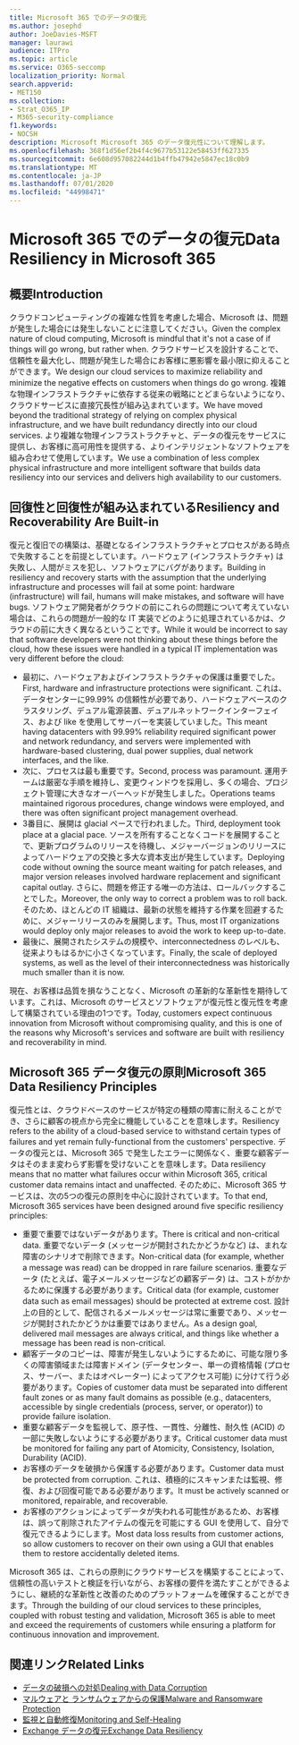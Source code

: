 ```yaml
---
title: Microsoft 365 でのデータの復元
ms.author: josephd
author: JoeDavies-MSFT
manager: laurawi
audience: ITPro
ms.topic: article
ms.service: O365-seccomp
localization_priority: Normal
search.appverid:
- MET150
ms.collection:
- Strat_O365_IP
- M365-security-compliance
f1.keywords:
- NOCSH
description: Microsoft Microsoft 365 のデータ復元性について理解します。
ms.openlocfilehash: 368f1d56ef2b4f4c9677b53122e58453ff627335
ms.sourcegitcommit: 6e608d957082244d1b4ffb47942e5847ec18c0b9
ms.translationtype: MT
ms.contentlocale: ja-JP
ms.lasthandoff: 07/01/2020
ms.locfileid: "44998471"
---
```

# <a name="data-resiliency-in-microsoft-365"></a><span data-ttu-id="b3800-103">Microsoft 365 でのデータの復元</span><span class="sxs-lookup"><span data-stu-id="b3800-103">Data Resiliency in Microsoft 365</span></span>

## <a name="introduction"></a><span data-ttu-id="b3800-104">概要</span><span class="sxs-lookup"><span data-stu-id="b3800-104">Introduction</span></span>

<span data-ttu-id="b3800-105">クラウドコンピューティングの複雑な性質を考慮した場合、Microsoft は、問題が発生した場合には発生しないことに注意してください。</span><span class="sxs-lookup"><span data-stu-id="b3800-105">Given the complex nature of cloud computing, Microsoft is mindful that it's not a case of if things will go wrong, but rather when.</span></span> <span data-ttu-id="b3800-106">クラウドサービスを設計することで、信頼性を最大化し、問題が発生した場合にお客様に悪影響を最小限に抑えることができます。</span><span class="sxs-lookup"><span data-stu-id="b3800-106">We design our cloud services to maximize reliability and minimize the negative effects on customers when things do go wrong.</span></span> <span data-ttu-id="b3800-107">複雑な物理インフラストラクチャに依存する従来の戦略にとどまらないようになり、クラウドサービスに直接冗長性が組み込まれています。</span><span class="sxs-lookup"><span data-stu-id="b3800-107">We have moved beyond the traditional strategy of relying on complex physical infrastructure, and we have built redundancy directly into our cloud services.</span></span> <span data-ttu-id="b3800-108">より複雑な物理インフラストラクチャと、データの復元をサービスに提供し、お客様に高可用性を提供する、よりインテリジェントなソフトウェアを組み合わせて使用しています。</span><span class="sxs-lookup"><span data-stu-id="b3800-108">We use a combination of less complex physical infrastructure and more intelligent software that builds data resiliency into our services and delivers high availability to our customers.</span></span> 

## <a name="resiliency-and-recoverability-are-built-in"></a><span data-ttu-id="b3800-109">回復性と回復性が組み込まれている</span><span class="sxs-lookup"><span data-stu-id="b3800-109">Resiliency and Recoverability Are Built-in</span></span> 

<span data-ttu-id="b3800-110">復元と復旧での構築は、基礎となるインフラストラクチャとプロセスがある時点で失敗することを前提としています。ハードウェア (インフラストラクチャ) は失敗し、人間がミスを犯し、ソフトウェアにバグがあります。</span><span class="sxs-lookup"><span data-stu-id="b3800-110">Building in resiliency and recovery starts with the assumption that the underlying infrastructure and processes will fail at some point: hardware (infrastructure) will fail, humans will make mistakes, and software will have bugs.</span></span> <span data-ttu-id="b3800-111">ソフトウェア開発者がクラウドの前にこれらの問題について考えていない場合は、これらの問題が一般的な IT 実装でどのように処理されているかは、クラウドの前に大きく異なるということです。</span><span class="sxs-lookup"><span data-stu-id="b3800-111">While it would be incorrect to say that software developers were not thinking about these things before the cloud, how these issues were handled in a typical IT implementation was very different before the cloud:</span></span>

- <span data-ttu-id="b3800-112">最初に、ハードウェアおよびインフラストラクチャの保護は重要でした。</span><span class="sxs-lookup"><span data-stu-id="b3800-112">First, hardware and infrastructure protections were significant.</span></span> <span data-ttu-id="b3800-113">これは、データセンターに99.99% の信頼性が必要であり、ハードウェアベースのクラスタリング、デュアル電源装置、デュアルネットワークインターフェイス、および like を使用してサーバーを実装していました。</span><span class="sxs-lookup"><span data-stu-id="b3800-113">This meant having datacenters with 99.99% reliability required significant power and network redundancy, and servers were implemented with hardware-based clustering, dual power supplies, dual network interfaces, and the like.</span></span> 
- <span data-ttu-id="b3800-114">次に、プロセスは最も重要です。</span><span class="sxs-lookup"><span data-stu-id="b3800-114">Second, process was paramount.</span></span> <span data-ttu-id="b3800-115">運用チームは厳密な手順を維持し、変更ウィンドウを採用し、多くの場合、プロジェクト管理に大きなオーバーヘッドが発生しました。</span><span class="sxs-lookup"><span data-stu-id="b3800-115">Operations teams maintained rigorous procedures, change windows were employed, and there was often significant project management overhead.</span></span> 
- <span data-ttu-id="b3800-116">3番目に、展開は glacial ペースで行われました。</span><span class="sxs-lookup"><span data-stu-id="b3800-116">Third, deployment took place at a glacial pace.</span></span> <span data-ttu-id="b3800-117">ソースを所有することなくコードを展開することで、更新プログラムのリリースを待機し、メジャーバージョンのリリースによってハードウェアの交換と多大な資本支出が発生しています。</span><span class="sxs-lookup"><span data-stu-id="b3800-117">Deploying code without owning the source meant waiting for patch releases, and major version releases involved hardware replacement and significant capital outlay.</span></span> <span data-ttu-id="b3800-118">さらに、問題を修正する唯一の方法は、ロールバックすることでした。</span><span class="sxs-lookup"><span data-stu-id="b3800-118">Moreover, the only way to correct a problem was to roll back.</span></span> <span data-ttu-id="b3800-119">そのため、ほとんどの IT 組織は、最新の状態を維持する作業を回避するために、メジャーリリースのみを展開します。</span><span class="sxs-lookup"><span data-stu-id="b3800-119">Thus, most IT organizations would deploy only major releases to avoid the work to keep up-to-date.</span></span> 
- <span data-ttu-id="b3800-120">最後に、展開されたシステムの規模や、interconnectedness のレベルも、従来よりもはるかに小さくなっています。</span><span class="sxs-lookup"><span data-stu-id="b3800-120">Finally, the scale of deployed systems, as well as the level of their interconnectedness was historically much smaller than it is now.</span></span> 

<span data-ttu-id="b3800-121">現在、お客様は品質を損なうことなく、Microsoft の革新的な革新性を期待しています。これは、Microsoft のサービスとソフトウェアが復元性と復元性を考慮して構築されている理由の1つです。</span><span class="sxs-lookup"><span data-stu-id="b3800-121">Today, customers expect continuous innovation from Microsoft without compromising quality, and this is one of the reasons why Microsoft's services and software are built with resiliency and recoverability in mind.</span></span> 

## <a name="microsoft-365-data-resiliency-principles"></a><span data-ttu-id="b3800-122">Microsoft 365 データ復元の原則</span><span class="sxs-lookup"><span data-stu-id="b3800-122">Microsoft 365 Data Resiliency Principles</span></span>

<span data-ttu-id="b3800-123">復元性とは、クラウドベースのサービスが特定の種類の障害に耐えることができ、さらに顧客の視点から完全に機能していることを意味します。</span><span class="sxs-lookup"><span data-stu-id="b3800-123">Resiliency refers to the ability of a cloud-based service to withstand certain types of failures and yet remain fully-functional from the customers' perspective.</span></span> <span data-ttu-id="b3800-124">データの復元とは、Microsoft 365 で発生したエラーに関係なく、重要な顧客データはそのまま変わらず影響を受けないことを意味します。</span><span class="sxs-lookup"><span data-stu-id="b3800-124">Data resiliency means that no matter what failures occur within Microsoft 365, critical customer data remains intact and unaffected.</span></span> <span data-ttu-id="b3800-125">そのために、Microsoft 365 サービスは、次の5つの復元の原則を中心に設計されています。</span><span class="sxs-lookup"><span data-stu-id="b3800-125">To that end, Microsoft 365 services have been designed around five specific resiliency principles:</span></span>

- <span data-ttu-id="b3800-126">重要で重要ではないデータがあります。</span><span class="sxs-lookup"><span data-stu-id="b3800-126">There is critical and non-critical data.</span></span> <span data-ttu-id="b3800-127">重要でないデータ (メッセージが開封されたかどうかなど) は、まれな障害のシナリオで削除できます。</span><span class="sxs-lookup"><span data-stu-id="b3800-127">Non-critical data (for example, whether a message was read) can be dropped in rare failure scenarios.</span></span> <span data-ttu-id="b3800-128">重要なデータ (たとえば、電子メールメッセージなどの顧客データ) は、コストがかかるために保護する必要があります。</span><span class="sxs-lookup"><span data-stu-id="b3800-128">Critical data (for example, customer data such as email messages) should be protected at extreme cost.</span></span> <span data-ttu-id="b3800-129">設計上の目的として、配信されるメールメッセージは常に重要であり、メッセージが開封されたかどうかは重要ではありません。</span><span class="sxs-lookup"><span data-stu-id="b3800-129">As a design goal, delivered mail messages are always critical, and things like whether a message has been read is non-critical.</span></span> 
- <span data-ttu-id="b3800-130">顧客データのコピーは、障害が発生しないようにするために、可能な限り多くの障害領域または障害ドメイン (データセンター、単一の資格情報 (プロセス、サーバー、またはオペレーター) によってアクセス可能) に分けて行う必要があります。</span><span class="sxs-lookup"><span data-stu-id="b3800-130">Copies of customer data must be separated into different fault zones or as many fault domains as possible (e.g., datacenters, accessible by single credentials (process, server, or operator)) to provide failure isolation.</span></span> 
- <span data-ttu-id="b3800-131">重要な顧客データを監視して、原子性、一貫性、分離性、耐久性 (ACID) の一部に失敗しないようにする必要があります。</span><span class="sxs-lookup"><span data-stu-id="b3800-131">Critical customer data must be monitored for failing any part of Atomicity, Consistency, Isolation, Durability (ACID).</span></span> 
- <span data-ttu-id="b3800-132">お客様のデータを破損から保護する必要があります。</span><span class="sxs-lookup"><span data-stu-id="b3800-132">Customer data must be protected from corruption.</span></span> <span data-ttu-id="b3800-133">これは、積極的にスキャンまたは監視、修復、および回復可能である必要があります。</span><span class="sxs-lookup"><span data-stu-id="b3800-133">It must be actively scanned or monitored, repairable, and recoverable.</span></span> 
- <span data-ttu-id="b3800-134">お客様のアクションによってデータが失われる可能性があるため、お客様は、誤って削除されたアイテムの復元を可能にする GUI を使用して、自分で復元できるようにします。</span><span class="sxs-lookup"><span data-stu-id="b3800-134">Most data loss results from customer actions, so allow customers to recover on their own using a GUI that enables them to restore accidentally deleted items.</span></span> 
 
<span data-ttu-id="b3800-135">Microsoft 365 は、これらの原則にクラウドサービスを構築することによって、信頼性の高いテストと検証を行いながら、お客様の要件を満たすことができるようにし、継続的な革新性と改善のためのプラットフォームを確保することができます。</span><span class="sxs-lookup"><span data-stu-id="b3800-135">Through the building of our cloud services to these principles, coupled with robust testing and validation, Microsoft 365 is able to meet and exceed the requirements of customers while ensuring a platform for continuous innovation and improvement.</span></span> 

## <a name="related-links"></a><span data-ttu-id="b3800-136">関連リンク</span><span class="sxs-lookup"><span data-stu-id="b3800-136">Related Links</span></span>

- [<span data-ttu-id="b3800-137">データの破損への対処</span><span class="sxs-lookup"><span data-stu-id="b3800-137">Dealing with Data Corruption</span></span>](office-365-dealing-with-data-corruption.md)
- [<span data-ttu-id="b3800-138">マルウェアと ランサムウェアからの保護</span><span class="sxs-lookup"><span data-stu-id="b3800-138">Malware and Ransomware Protection</span></span>](office-365-malware-and-ransomware-protection.md)
- [<span data-ttu-id="b3800-139">監視と自動修復</span><span class="sxs-lookup"><span data-stu-id="b3800-139">Monitoring and Self-Healing</span></span>](office-365-monitoring-and-self-healing.md)
- [<span data-ttu-id="b3800-140">Exchange データの復元</span><span class="sxs-lookup"><span data-stu-id="b3800-140">Exchange Data Resiliency</span></span>](office-365-exchange-data-resiliency.md)